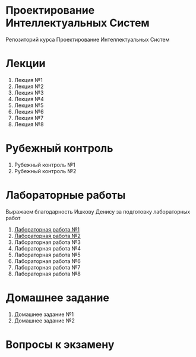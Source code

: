 # Проектирование Интеллектуальных Систем
Репозиторий курса Проектирование Интеллектуальных Систем

# Лекции
1. Лекция №1
2. Лекция №2
3. Лекция №3
4. Лекция №4
5. Лекция №5
6. Лекция №6
7. Лекция №7
8. Лекция №8

# Рубежный контроль
1. Рубежный контроль №1
2. Рубежный контроль №2

# Лабораторные работы

Выражаем благодарность Ишкову Денису за подготовку лабораторных работ

1. [Лабораторная работа №1](https://github.com/iu5git/Deep-learning/blob/main/notebooks/Lab1.ipynb)
2. [Лабораторная работа №2](https://github.com/iu5git/Deep-learning/blob/main/notebooks/Lab2.ipynb)
3. Лабораторная работа №3
4. Лабораторная работа №4
5. Лабораторная работа №5
6. Лабораторная работа №6
7. Лабораторная работа №7
8. Лабораторная работа №8

# Домашнее задание

1. Домашнее задание №1
2. Домашнее задание №2

# Вопросы к экзамену
